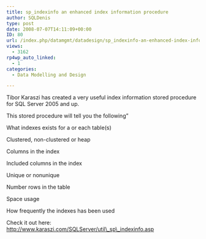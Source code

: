 ```yaml
---
title: sp_indexinfo an enhanced index information procedure
author: SQLDenis
type: post
date: 2008-07-07T14:11:09+00:00
ID: 80
url: /index.php/datamgmt/datadesign/sp_indexinfo-an-enhanced-index-informati/
views:
  - 3162
rp4wp_auto_linked:
  - 1
categories:
  - Data Modelling and Design

---
```

Tibor Karaszi has created a very useful index information stored procedure for SQL Server 2005 and up.
  
This stored procedure will tell you the following”

What indexes exists for a or each table(s)
  
Clustered, non-clustered or heap
  
Columns in the index
  
Included columns in the index
  
Unique or nonunique
  
Number rows in the table
  
Space usage
  
How frequently the indexes has been used 

Check it out here: http://www.karaszi.com/SQLServer/util\_sp\_indexinfo.asp